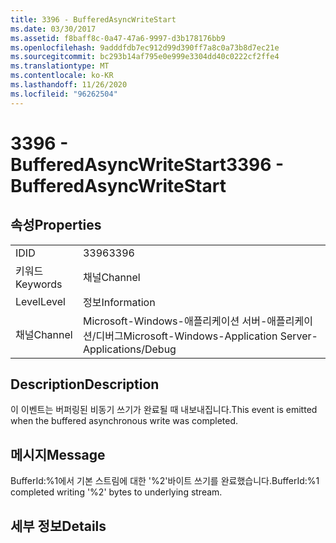```yaml
---
title: 3396 - BufferedAsyncWriteStart
ms.date: 03/30/2017
ms.assetid: f8baff8c-0a47-47a6-9997-d3b178176bb9
ms.openlocfilehash: 9adddfdb7ec912d99d390ff7a8c0a73b8d7ec21e
ms.sourcegitcommit: bc293b14af795e0e999e3304dd40c0222cf2ffe4
ms.translationtype: MT
ms.contentlocale: ko-KR
ms.lasthandoff: 11/26/2020
ms.locfileid: "96262504"
---
```

# <a name="3396---bufferedasyncwritestart"></a><span data-ttu-id="67b3a-102">3396 - BufferedAsyncWriteStart</span><span class="sxs-lookup"><span data-stu-id="67b3a-102">3396 - BufferedAsyncWriteStart</span></span>

## <a name="properties"></a><span data-ttu-id="67b3a-103">속성</span><span class="sxs-lookup"><span data-stu-id="67b3a-103">Properties</span></span>  
  
|||  
|-|-|  
|<span data-ttu-id="67b3a-104">ID</span><span class="sxs-lookup"><span data-stu-id="67b3a-104">ID</span></span>|<span data-ttu-id="67b3a-105">3396</span><span class="sxs-lookup"><span data-stu-id="67b3a-105">3396</span></span>|  
|<span data-ttu-id="67b3a-106">키워드</span><span class="sxs-lookup"><span data-stu-id="67b3a-106">Keywords</span></span>|<span data-ttu-id="67b3a-107">채널</span><span class="sxs-lookup"><span data-stu-id="67b3a-107">Channel</span></span>|  
|<span data-ttu-id="67b3a-108">Level</span><span class="sxs-lookup"><span data-stu-id="67b3a-108">Level</span></span>|<span data-ttu-id="67b3a-109">정보</span><span class="sxs-lookup"><span data-stu-id="67b3a-109">Information</span></span>|  
|<span data-ttu-id="67b3a-110">채널</span><span class="sxs-lookup"><span data-stu-id="67b3a-110">Channel</span></span>|<span data-ttu-id="67b3a-111">Microsoft-Windows-애플리케이션 서버-애플리케이션/디버그</span><span class="sxs-lookup"><span data-stu-id="67b3a-111">Microsoft-Windows-Application Server-Applications/Debug</span></span>|  
  
## <a name="description"></a><span data-ttu-id="67b3a-112">Description</span><span class="sxs-lookup"><span data-stu-id="67b3a-112">Description</span></span>  

 <span data-ttu-id="67b3a-113">이 이벤트는 버퍼링된 비동기 쓰기가 완료될 때 내보내집니다.</span><span class="sxs-lookup"><span data-stu-id="67b3a-113">This event is emitted when the buffered asynchronous write was completed.</span></span>  
  
## <a name="message"></a><span data-ttu-id="67b3a-114">메시지</span><span class="sxs-lookup"><span data-stu-id="67b3a-114">Message</span></span>  

 <span data-ttu-id="67b3a-115">BufferId:%1에서 기본 스트림에 대한 '%2'바이트 쓰기를 완료했습니다.</span><span class="sxs-lookup"><span data-stu-id="67b3a-115">BufferId:%1 completed writing '%2' bytes to underlying stream.</span></span>  
  
## <a name="details"></a><span data-ttu-id="67b3a-116">세부 정보</span><span class="sxs-lookup"><span data-stu-id="67b3a-116">Details</span></span>
